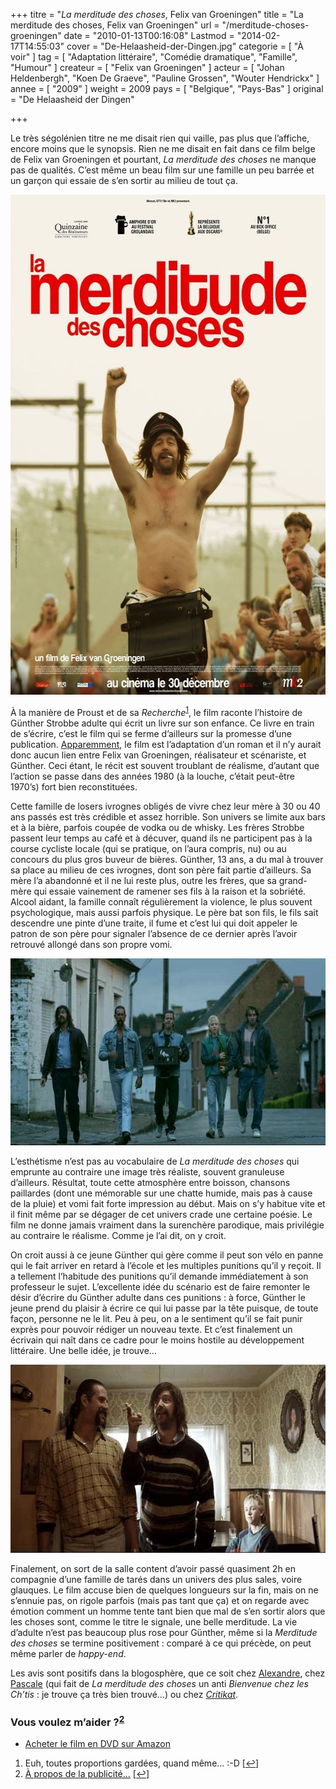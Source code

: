 +++
titre = "<em>La merditude des choses</em>, Felix van Groeningen"
title = "La merditude des choses, Felix van Groeningen"
url = "/merditude-choses-groeningen"
date = "2010-01-13T00:16:08"
Lastmod = "2014-02-17T14:55:03"
cover = "De-Helaasheid-der-Dingen.jpg"
categorie = [ "À voir" ]
tag = [ "Adaptation littéraire", "Comédie dramatique", "Famille", "Humour" ]
createur = [ "Felix van Groeningen" ]
acteur = [ "Johan Heldenbergh", "Koen De Graeve", "Pauline Grossen", "Wouter Hendrickx" ]
annee = [ "2009" ]
weight = 2009
pays = [ "Belgique", "Pays-Bas" ]
original = "De Helaasheid der Dingen"

+++

<p>Le très ségolénien titre ne me disait rien qui vaille, pas plus que l&rsquo;affiche, encore moins que le synopsis. Rien ne me disait en fait dans ce film belge de Felix van Groeningen et pourtant, <em>La merditude des choses</em> ne manque pas de qualités. C&rsquo;est même un beau film sur une famille un peu barrée et un garçon qui essaie de s&rsquo;en sortir au milieu de tout ça.</p>
<div style="text-align: center;"><a href="http://www.allocine.fr/film/fichefilm_gen_cfilm=145947.html"><img class="aligncenter" src="la-merditude-des-choses-1.jpg" border="0" alt="la-merditude-des-choses-1.jpg" width="600" height="800" /></a></div>
<p>À la manière de Proust et de sa <em>Recherche</em><sup><a href="#footnote_0_2476" id="identifier_0_2476" class="footnote-link footnote-identifier-link" title="Euh, toutes proportions gard&eacute;es, quand m&ecirc;me&hellip; :-D">1</a></sup>, le film raconte l&rsquo;histoire de Günther Strobbe adulte qui écrit un livre sur son enfance. Ce livre en train de s&rsquo;écrire, c&rsquo;est le film qui se ferme d&rsquo;ailleurs sur la promesse d&rsquo;une publication. <a href="http://www.allocine.fr/article/fichearticle_gen_carticle=18590962.html">Apparemment</a>, le film est l&rsquo;adaptation d&rsquo;un roman et il n&rsquo;y aurait donc aucun lien entre Felix van Groeningen, réalisateur et scénariste, et Günther. Ceci étant, le récit est souvent troublant de réalisme, d&rsquo;autant que l&rsquo;action se passe dans des années 1980 (à la louche, c&rsquo;était peut-être 1970&rsquo;s) fort bien reconstituées.</p>
<p>Cette famille de losers ivrognes obligés de vivre chez leur mère à 30 ou 40 ans passés est très crédible et assez horrible. Son univers se limite aux bars et à la bière, parfois coupée de vodka ou de whisky. Les frères Strobbe passent leur temps au café et à décuver, quand ils ne participent pas à la course cycliste locale (qui se pratique, on l&rsquo;aura compris, nu) ou au concours du plus gros buveur de bières. Günther, 13 ans, a du mal à trouver sa place au milieu de ces ivrognes, dont son père fait partie d&rsquo;ailleurs. Sa mère l&rsquo;a abandonné et il ne lui reste plus, outre les frères, que sa grand-mère qui essaie vainement de ramener ses fils à la raison et la sobriété. Alcool aidant, la famille connaît régulièrement la violence, le plus souvent psychologique, mais aussi parfois physique. Le père bat son fils, le fils sait descendre une pinte d&rsquo;une traite, il fume et c&rsquo;est lui qui doit appeler le patron de son père pour signaler l&rsquo;absence de ce dernier après l&rsquo;avoir retrouvé allongé dans son propre vomi.</p>
<div style="text-align: center;"><img class="aligncenter" src="la-merditude-choses.jpg" border="0" alt="la-merditude-choses.jpg" width="600" height="299" /></div>
<p>L&rsquo;esthétisme n&rsquo;est pas au vocabulaire de <em>La merditude des choses</em> qui emprunte au contraire une image très réaliste, souvent granuleuse d&rsquo;ailleurs. Résultat, toute cette atmosphère entre boisson, chansons paillardes (dont une mémorable sur une chatte humide, mais pas à cause de la pluie) et vomi fait forte impression au début. Mais on s&rsquo;y habitue vite et il finit même par se dégager de cet univers crade une certaine poésie. Le film ne donne jamais vraiment dans la surenchère parodique, mais privilégie au contraire le réalisme. Comme je l&rsquo;ai dit, on y croit.</p>
<p>On croit aussi à ce jeune Günther qui gère comme il peut son vélo en panne qui le fait arriver en retard à l&rsquo;école et les multiples punitions qu&rsquo;il y reçoit. Il a tellement l&rsquo;habitude des punitions qu&rsquo;il demande immédiatement à son professeur le sujet. L&rsquo;excellente idée du scénario est de faire remonter le désir d&rsquo;écrire du Günther adulte dans ces punitions : à force, Günther le jeune prend du plaisir à écrire ce qui lui passe par la tête puisque, de toute façon, personne ne le lit. Peu à peu, on a le sentiment qu&rsquo;il se fait punir exprès pour pouvoir rédiger un nouveau texte. Et c&rsquo;est finalement un écrivain qui naît dans ce cadre pour le moins hostile au développement littéraire. Une belle idée, je trouve…</p>
<div style="text-align: center;"><img class="aligncenter" src="merditude-des-choses.jpg" border="0" alt="merditude-des-choses.jpg" width="600" height="301" /></div>
<p>Finalement, on sort de la salle content d&rsquo;avoir passé quasiment 2h en compagnie d&rsquo;une famille de tarés dans un univers des plus sales, voire glauques. Le film accuse bien de quelques longueurs sur la fin, mais on ne s&rsquo;ennuie pas, on rigole parfois (mais pas tant que ça) et on regarde avec émotion comment un homme tente tant bien que mal de s&rsquo;en sortir alors que les choses sont, comme le titre le signale, une belle merditude. La vie d&rsquo;adulte n&rsquo;est pas beaucoup plus rose pour Günther, même si la <em>Merditude des choses</em> se termine positivement : comparé à ce qui précède, on peut même parler de <em>happy-end</em>.</p>
<p>Les avis sont positifs dans la blogosphère, que ce soit chez <a href="http://plan-c.over-blog.com/article-la-merditude-des-choses-des-brelles-dans-la-vie-du-brel-dans-l-esprit-42161137.html">Alexandre</a>, chez <a href="http://www.surlarouteducinema.com/archive/2010/01/05/la-merditude-des-choses-de-felix-van-groeningen.html">Pascale</a> (qui fait de <em>La merditude des choses</em> un anti <em>Bienvenue chez les Ch&rsquo;tis </em>: je trouve ça très bien trouvé&#8230;) ou chez <a href="http://www.critikat.com/La-Merditude-des-choses.html"><em>Critikat</em></a>.</p>
<div class="amazon">
<h3>Vous voulez m&rsquo;aider ?<sup><a href="#footnote_1_2476" id="identifier_1_2476" class="footnote-link footnote-identifier-link" title="&Agrave; propos de la publicit&eacute;&hellip;">2</a></sup></h3>
<ul>
<li><a href="http://www.amazon.fr/gp/product/B003BWDEVG/ref=as_li_ss_tl?ie=UTF8&#038;tag=leblogdenic07-21&#038;linkCode=as2&#038;camp=1642&#038;creative=19458&#038;creativeASIN=B003BWDEVG">Acheter le film en DVD sur Amazon</a></li>
</ul>
</div>
<ol class="footnotes"><li id="footnote_0_2476" class="footnote">Euh, toutes proportions gardées, quand même… :-D [<a href="#identifier_0_2476" class="footnote-link footnote-back-link">&#8617;</a>]</li><li id="footnote_1_2476" class="footnote"><a href="http://voiretmanger.fr/soutien/">À propos de la publicité…</a> [<a href="#identifier_1_2476" class="footnote-link footnote-back-link">&#8617;</a>]</li></ol>
